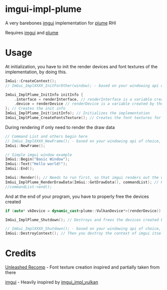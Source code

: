 # imgui-impl-plume

A very barebones [imgui](https://github.com/ocornut/imgui) implementation for [plume](https://github.com/renderbag/plume) RHI

Requires [imgui](https://github.com/ocornut/imgui) and [plume](https://github.com/renderbag/plume)

# Usage

At initialization, you have to init the render devices and font textures of the implementation, by doing this.

```c++
ImGui::CreateContext();
// ImGui_ImplXXXX_InitForOther(window); - based on your windowing api of choice you need to always run "InitForOther"

ImGui_ImplPlume_InitInfo initInfo {
    .interface = renderInterface, // renderInterface is a variable created by the user for their rendering
    .device = renderDevice // renderDevice is a variable created by the user for their rendering
}; // Creates the init info
ImGui_ImplPlume_Init(initInfo); // Initializes the implementation
ImGui_ImplPlume_CreateFontsTexture(); // Creates the font textures for imgui
```

During rendering if only need to render the draw data

```c++
// Command List and others begin here
// ImGui_ImplXXXX_NewFrame(); - based on your windowing api of choice, you always run NewFrame before anything else
ImGui::NewFrame();

// Simple imgui window example
ImGui::Begin("Basic Window");
ImGui::Text("Hello world!");
ImGui::End();

ImGui::Render(); // Needs to run first, so that imgui renders out the windowing to the draw data
ImGui_ImplPlume_RenderDrawData(ImGui::GetDrawData(), commandList); // Renders the draw data to the screen, commandList is a variable created by the user for their rendering
//commandList->end();
```

And at the end of your program, you have to properly free the devices created

```c++
if (auto* vkDevice = dynamic_cast<plume::VulkanDevice*>(renderDevice)) vkDeviceWaitIdle(vkDevice->vk); // Optional, but better for cleanliness. Only when using Vulkan

ImGui_ImplPlume_Shutdown(); // Destroys and frees the devices created by the implementation

// ImGui_ImplXXXX_Shutdown(); - based on your windowing api of choice, you afterwards need to destroy its devices too
ImGui::DestroyContext(); // Then you destroy the context of imgui itself
```

# Credits

[Unleashed Recomp](https://github.com/hedge-dev/UnleashedRecomp) - Font texture creation inspired and partially taken from there

[imgui](https://github.com/ocornut/imgui) - Heavily inspired by [imgui_impl_vulkan](https://github.com/ocornut/imgui)
